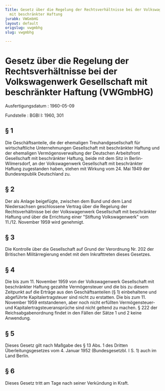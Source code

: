 ```yaml
---
Title: Gesetz über die Regelung der Rechtsverhältnisse bei der Volkswagenwerk Gesellschaft
  mit beschränkter Haftung
jurabk: VWGmbHG
layout: default
origslug: vwgmbhg
slug: vwgmbhg

---
```


# Gesetz über die Regelung der Rechtsverhältnisse bei der Volkswagenwerk Gesellschaft mit beschränkter Haftung (VWGmbHG)

Ausfertigungsdatum
:   1960-05-09

Fundstelle
:   BGBl I: 1960, 301



## § 1

Die Geschäftsanteile, die der ehemaligen Treuhandgesellschaft für
wirtschaftliche Unternehmungen Gesellschaft mit beschränkter Haftung
und der ehemaligen Vermögensverwaltung der Deutschen Arbeitsfront
Gesellschaft mit beschränkter Haftung, beide mit dem Sitz in Berlin-
Wilmersdorf, an der Volkswagenwerk Gesellschaft mit beschränkter
Haftung zugestanden haben, stehen mit Wirkung vom 24. Mai 1949 der
Bundesrepublik Deutschland zu.


## § 2

Der als Anlage beigefügte, zwischen dem Bund und dem Land
Niedersachsen geschlossene Vertrag über die Regelung der
Rechtsverhältnisse bei der Volkswagenwerk Gesellschaft mit
beschränkter Haftung und über die Errichtung einer "Stiftung
Volkswagenwerk" vom 11./12. November 1959 wird genehmigt.


## § 3

Die Kontrolle über die Gesellschaft auf Grund der Verordnung Nr. 202
der Britischen Militärregierung endet mit dem Inkrafttreten dieses
Gesetzes.


## § 4

Die bis zum 11. November 1959 von der Volkswagenwerk Gesellschaft mit
beschränkter Haftung gezahlte Vermögensteuer und die bis zu diesem
Zeitpunkt auf die Erträge aus den Geschäftsanteilen (§ 1) einbehaltene
und abgeführte Kapitalertragsteuer sind nicht zu erstatten. Die bis
zum 11. November 1959 entstandenen, aber noch nicht erfüllten
Vermögensteuer- und Kapitalertragsteueransprüche sind nicht geltend zu
machen.
§ 222 der Reichsabgabenordnung findet in den Fällen der Sätze 1 und 2
keine Anwendung.


## § 5

Dieses Gesetz gilt nach Maßgabe des § 13 Abs. 1 des Dritten
Überleitungsgesetzes vom 4. Januar 1952 (Bundesgesetzbl. I S. 1) auch
im Land Berlin.


## § 6

Dieses Gesetz tritt am Tage nach seiner Verkündung in Kraft.

